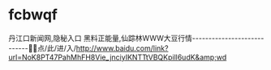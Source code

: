 # fcbwqf
丹江口新闻网,隐秘入口 黑料正能量,仙踪林WWW大豆行情----------------------------🐪🐪点/此/进/入/http://www.baidu.com/link?url=NoK8PT47PahMhFH8Vie_jnciyIKNTTtVBQKpill6udK&amp;wd
